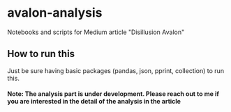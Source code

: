# avalon-analysis
Notebooks and scripts for Medium article "Disillusion Avalon"

## How to run this
Just be sure having basic packages (pandas, json, pprint, collection) to run this.

#### Note: The analysis part is under development. Please reach out to me if you are interested in the detail of the analysis in the article

